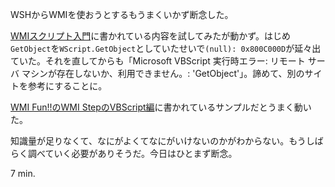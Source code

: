 WSHからWMIを使おうとするもうまくいかず断念した。

[WMIスクリプト入門](http://msdn.microsoft.com/ja-jp/library/ms974579.aspx)に書かれている内容を試してみたが動かず。はじめ`GetObject`を`WScript.GetObject`としていたせいで`(null): 0x800C000D`が延々出ていた。それを直してからも「Microsoft VBScript 実行時エラー: リモート サーバ マシンが存在しないか、利用できません。: 'GetObject'」。諦めて、別のサイトを参考にすることに。

[WMI Fun!!のWMI StepのVBScript編](http://www.wmifun.net/step/vbs_01.html)に書かれているサンプルだとうまく動いた。

知識量が足りなくて、なにがよくてなにがいけないのかがわからない。もうしばらく調べていく必要がありそうだ。今日はひとまず断念。

7 min.
